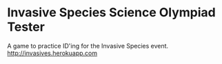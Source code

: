 # Invasive Species Science Olympiad Tester
A game to practice ID'ing for the Invasive Species event.
http://invasives.herokuapp.com
